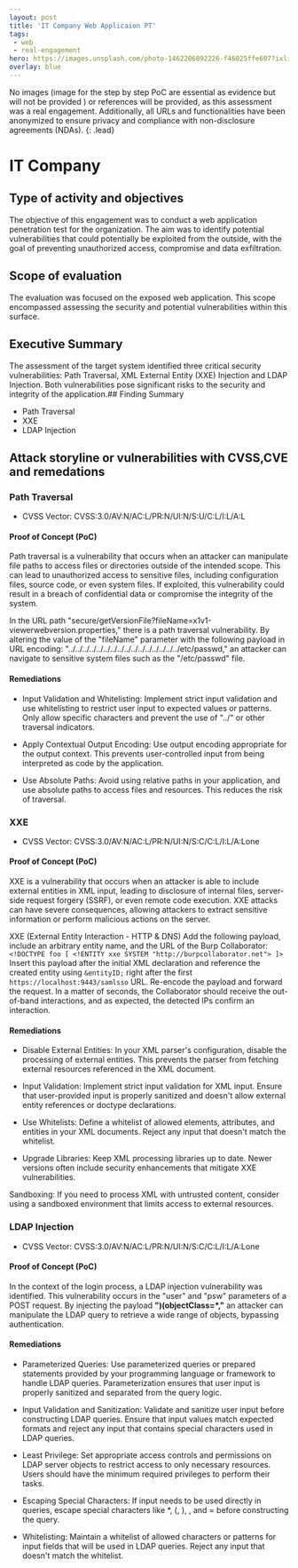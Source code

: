 ```yaml
---
layout: post
title: 'IT Company Web Applicaion PT'
tags:
 - web
 - real-engagement
hero: https://images.unsplash.com/photo-1462206092226-f46025ffe607?ixlib=rb-4.0.3&ixid=M3wxMjA3fDB8MHxwaG90by1wYWdlfHx8fGVufDB8fHx8fA%3D%3D&auto=format&fit=crop&w=1474&q=80
overlay: blue
---
```


No images (image for the step by step PoC are essential as evidence but will not be provided
) or references will be provided, as this assessment was a real engagement. Additionally, all URLs and functionalities have been anonymized to ensure privacy and compliance with non-disclosure agreements (NDAs). {: .lead} <!--break-->

# IT Company

## Type of activity and objectives
The objective of this engagement was to conduct a web application penetration test for the organization. The aim was to identify potential vulnerabilities that could potentially be exploited from the outside, with the goal of preventing unauthorized access, compromise and data exfiltration.
## Scope of evaluation
The evaluation was focused on the exposed web application. This scope encompassed assessing the security and potential vulnerabilities within this surface.
## Executive Summary 
The assessment of the target system identified three critical security vulnerabilities: Path Traversal, XML External Entity (XXE) Injection and LDAP Injection. Both vulnerabilities pose significant risks to the security and integrity of the application.## Finding Summary
- Path Traversal
- XXE
- LDAP Injection
## Attack storyline or vulnerabilities with CVSS,CVE and remedations
### Path Traversal
- CVSS Vector: CVSS:3.0/AV:N/AC:L/PR:N/UI:N/S:U/C:L/I:L/A:L
#### Proof of Concept (PoC)
Path traversal is a vulnerability that occurs when an attacker can manipulate file paths to access files or directories outside of the intended scope. This can lead to unauthorized access to sensitive files, including configuration files, source code, or even system files. If exploited, this vulnerability could result in a breach of confidential data or compromise the integrity of the system.

In the URL path "secure/getVersionFile?fileName=x1v1-viewerwebversion.properties," there is a path traversal vulnerability. By altering the value of the "fileName" parameter with the following payload in URL encoding: "../../../../../../../../../../../../../../../../etc/passwd," an attacker can navigate to sensitive system files such as the "/etc/passwd" file.
#### Remediations
- Input Validation and Whitelisting: Implement strict input validation and use whitelisting to restrict user input to expected values or patterns. Only allow specific characters and prevent the use of "../" or other traversal indicators.

- Apply Contextual Output Encoding: Use output encoding appropriate for the output context. This prevents user-controlled input from being interpreted as code by the application.

- Use Absolute Paths: Avoid using relative paths in your application, and use absolute paths to access files and resources. This reduces the risk of traversal.
### XXE
- CVSS Vector: CVSS:3.0/AV:N/AC:L/PR:N/UI:N/S:C/C:L/I:L/A:Lone
#### Proof of Concept (PoC)
XXE is a vulnerability that occurs when an attacker is able to include external entities in XML input, leading to disclosure of internal files, server-side request forgery (SSRF), or even remote code execution. XXE attacks can have severe consequences, allowing attackers to extract sensitive information or perform malicious actions on the server.

XXE (External Entity Interaction - HTTP & DNS)
Add the following payload, include an arbitrary entity name, and the URL of the Burp Collaborator:
`<!DOCTYPE foo [ <!ENTITY xxe SYSTEM "http://burpcollaborator.net"> ]> `
Insert this payload after the initial XML declaration and reference the created entity using `&entityID;` right after the first `https://localhost:9443/samlsso` URL. 
Re-encode the payload and forward the request. In a matter of seconds, the Collaborator should receive the out-of-band interactions, and as expected, the detected IPs confirm an interaction.

#### Remediations
- Disable External Entities: In your XML parser's configuration, disable the processing of external entities. This prevents the parser from fetching external resources referenced in the XML document.

- Input Validation: Implement strict input validation for XML input. Ensure that user-provided input is properly sanitized and doesn't allow external entity references or doctype declarations.

- Use Whitelists: Define a whitelist of allowed elements, attributes, and entities in your XML documents. Reject any input that doesn't match the whitelist.

- Upgrade Libraries: Keep XML processing libraries up to date. Newer versions often include security enhancements that mitigate XXE vulnerabilities.

Sandboxing: If you need to process XML with untrusted content, consider using a sandboxed environment that limits access to external resources.
### LDAP Injection
- CVSS Vector: CVSS:3.0/AV:N/AC:L/PR:N/UI:N/S:C/C:L/I:L/A:Lone
#### Proof of Concept (PoC)
In the context of the login process, a LDAP injection vulnerability was identified. This vulnerability occurs in the "user" and "psw" parameters of a POST request. By injecting the payload **")(objectClass=*,"** an attacker can manipulate the LDAP query to retrieve a wide range of objects, bypassing authentication. 
#### Remediations
- Parameterized Queries: Use parameterized queries or prepared statements provided by your programming language or framework to handle LDAP queries. Parameterization ensures that user input is properly sanitized and separated from the query logic.

- Input Validation and Sanitization: Validate and sanitize user input before constructing LDAP queries. Ensure that input values match expected formats and reject any input that contains special characters used in LDAP queries.

- Least Privilege: Set appropriate access controls and permissions on LDAP server objects to restrict access to only necessary resources. Users should have the minimum required privileges to perform their tasks.

- Escaping Special Characters: If input needs to be used directly in queries, escape special characters like *, (, ), , and = before constructing the query.

- Whitelisting: Maintain a whitelist of allowed characters or patterns for input fields that will be used in LDAP queries. Reject any input that doesn't match the whitelist.
